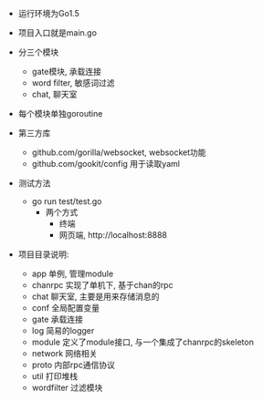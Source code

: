 - 运行环境为Go1.5
- 项目入口就是main.go
- 分三个模块
    - gate模块, 承载连接
    - word filter, 敏感词过滤
    - chat, 聊天室
- 每个模块单独goroutine
- 第三方库
    - github.com/gorilla/websocket, websocket功能
    - github.com/gookit/config 用于读取yaml

- 测试方法
    - go run test/test.go
        - 两个方式
            - 终端
            - 网页端, http://localhost:8888

- 项目目录说明:
    - app 单例, 管理module
    - chanrpc 实现了单机下, 基于chan的rpc
    - chat 聊天室, 主要是用来存储消息的
    - conf 全局配置变量
    - gate 承载连接
    - log 简易的logger
    - module 定义了module接口, 与一个集成了chanrpc的skeleton
    - network 网络相关
    - proto 内部rpc通信协议
    - util 打印堆栈
    - wordfilter 过滤模块
